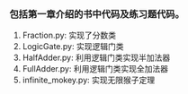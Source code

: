 ### 包括第一章介绍的书中代码及练习题代码。
1. Fraction.py: 实现了分数类
2. LogicGate.py: 实现逻辑门类
3. HalfAdder.py: 利用逻辑门类实现半加法器
4. FullAdder.py: 利用逻辑门类实现全加法器
5. infinite_mokey.py: 实现无限猴子定理